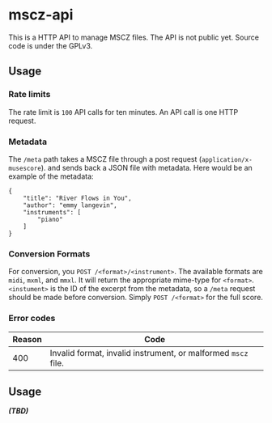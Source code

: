 # mscz-api
This is a HTTP API to manage MSCZ files. The API is not public yet. Source code is
under the GPLv3.
## Usage
### Rate limits
The rate limit is `100` API calls for ten minutes. An API call is one HTTP request.
### Metadata
The `/meta` path takes a MSCZ file through a post request (`application/x-musescore`).
and sends back a JSON file with metadata. Here would be an example of the metadata:
```
{
    "title": "River Flows in You",
    "author": "emmy langevin",
    "instruments": [
        "piano"
    ]
}
```
### Conversion Formats
For conversion, you `POST /<format>/<instrument>`. The available formats are `midi`,
`mxml`, and `mmxl`. It will return the appropriate mime-type for `<format>`.
`<instument>` is the ID of the excerpt from the metadata, so a `/meta` request should
be made before conversion. Simply `POST /<format>` for the full score.
### Error codes
Reason | Code 
----- | -----
400 | Invalid format, invalid instrument, or malformed `mscz` file. 
## Usage
**_(TBD)_**

